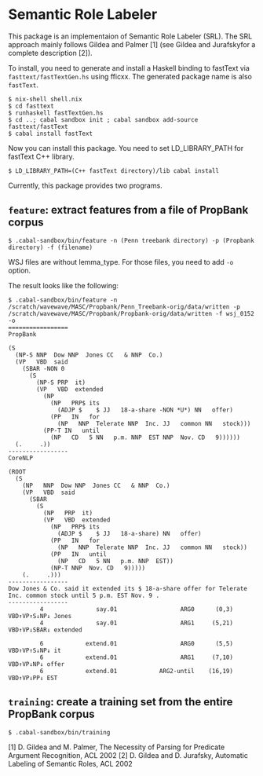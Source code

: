 Semantic Role Labeler
=====================

This package is an implementaion of Semantic Role Labeler (SRL).
The SRL approach mainly follows Gildea and Palmer [1] (see Gildea and Jurafskyfor a complete
description [2]).

To install, you need to generate and install a Haskell binding to fastText via `fasttext/fastTextGen.hs`
using fficxx. The generated package name is also `fastText`. 
```
$ nix-shell shell.nix
$ cd fasttext
$ runhaskell fastTextGen.hs
$ cd ..; cabal sandbox init ; cabal sandbox add-source fasttext/fastText
$ cabal install fastText
```
Now you can install this package. You need to set LD_LIBRARY_PATH for fastText C++ library.
```
$ LD_LIBRARY_PATH=(C++ fastText directory)/lib cabal install
```
Currently, this package provides two programs.

## `feature`: extract features from a file of PropBank corpus
```
$ .cabal-sandbox/bin/feature -n (Penn treebank directory) -p (Propbank directory) -f (filename)
```
WSJ files are without lemma_type. For those files, you need to add `-o` option. 

The result looks like the following:
```
$ .cabal-sandbox/bin/feature -n /scratch/wavewave/MASC/Propbank/Penn_Treebank-orig/data/written -p /scratch/wavewave/MASC/Propbank/Propbank-orig/data/written -f wsj_0152 -o 
=================
PropBank

(S    
  (NP-S NNP  Dow NNP  Jones CC   & NNP  Co.) 
  (VP   VBD  said 
    (SBAR -NON 0 
      (S    
        (NP-S PRP  it) 
        (VP   VBD  extended 
          (NP   
            (NP   PRP$ its 
              (ADJP $    $ JJ   18-a-share -NON *U*) NN   offer) 
            (PP   IN   for 
              (NP   NNP  Telerate NNP  Inc. JJ   common NN   stock))) 
          (PP-T IN   until 
            (NP   CD   5 NN   p.m. NNP  EST NNP  Nov. CD   9)))))) 
  (.     .))
-----------------
CoreNLP

(ROOT 
  (S    
    (NP   NNP  Dow NNP  Jones CC   & NNP  Co.) 
    (VP   VBD  said 
      (SBAR 
        (S    
          (NP   PRP  it) 
          (VP   VBD  extended 
            (NP   PRP$ its 
              (ADJP $    $ JJ   18-a-share) NN   offer) 
            (PP   IN   for 
              (NP   NNP  Telerate NNP  Inc. JJ   common NN   stock)) 
            (PP   IN   until 
              (NP   CD   5 NN   p.m. NNP  EST)) 
            (NP-T NNP  Nov. CD   9))))) 
    (.     .)))
-----------------
Dow Jones & Co. said it extended its $ 18-a-share offer for Telerate Inc. common stock until 5 p.m. EST Nov. 9 .
-----------------
         4               say.01                  ARG0      (0,3)                   VBD↑VP↑S↓NP↓ Jones
         4               say.01                  ARG1     (5,21)                   VBD↑VP↓SBAR↓ extended

         6            extend.01                  ARG0      (5,5)                   VBD↑VP↑S↓NP↓ it
         6            extend.01                  ARG1     (7,10)                     VBD↑VP↓NP↓ offer
         6            extend.01            ARG2-until    (16,19)                     VBD↑VP↓PP↓ EST

```


## `training`: create a training set from the entire PropBank corpus
```
$ .cabal-sandbox/bin/training
```

[1] D. Gildea and M. Palmer, The Necessity of Parsing for Predicate Argument Recognition, ACL 2002
[2] D. Gildea and D. Jurafsky, Automatic Labeling of Semantic Roles, ACL 2002